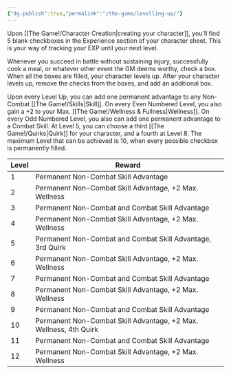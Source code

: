 ```yaml
---
{"dg-publish":true,"permalink":"/the-game/levelling-up/"}
---
```



Upon [[The Game!/Character Creation\|creating your character]], you'll find 5 blank checkboxes in the Experience section of your character sheet. This is your way of tracking your EXP until your next level.

Whenever you succeed in battle without sustaining injury, successfully cook a meal, or whatever other event the GM deems worthy, check a box. When all the boxes are filled, your character levels up. After your character levels up, remove the checks from the boxes, and add an additional box. 

Upon every Level Up, you can add one permanent advantage to any Non-Combat [[The Game!/Skills\|Skill]]. On every Even Numbered Level, you also gain a +2 to your Max. [[The Game!/Wellness & Fullness\|Wellness]]. On every Odd Numbered Level, you also can add one permanent advantage to a Combat Skill. At Level 5, you can choose a third [[The Game!/Quirks\|Quirk]] for your character, and a fourth at Level 8. The maximum Level that can be achieved is 10, when every possible checkbox is permanently filled.


| Level | Reward                                                            |
| ----- | ----------------------------------------------------------------- |
| 1     | Permanent Non-Combat Skill Advantage                              |
| 2     | Permanent Non-Combat Skill Advantage, +2 Max. Wellness            |
| 3     | Permanent Non-Combat and Combat Skill Advantage                   |
| 4     | Permanent Non-Combat Skill Advantage, +2 Max. Wellness            |
| 5     | Permanent Non-Combat and Combat Skill Advantage, 3rd Quirk        |
| 6     | Permanent Non-Combat Skill Advantage, +2 Max. Wellness            |
| 7     | Permanent Non-Combat and Combat Skill Advantage                   |
| 8     | Permanent Non-Combat Skill Advantage, +2 Max. Wellness            |
| 9     | Permanent Non-Combat and Combat Skill Advantage                   |
| 10    | Permanent Non-Combat Skill Advantage, +2 Max. Wellness, 4th Quirk |
| 11    | Permanent Non-Combat and Combat Skill Advantage                   |
| 12    | Permanent Non-Combat Skill Advantage, +2 Max. Wellness            |

